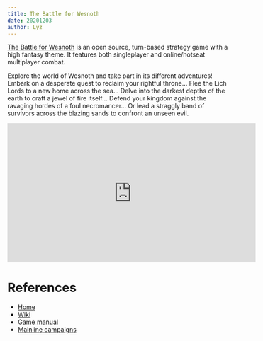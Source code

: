 ```yaml
---
title: The Battle for Wesnoth
date: 20201203
author: Lyz
---
```


[The Battle for Wesnoth](https://www.wesnoth.org/) is an open source, turn-based
strategy game with a high fantasy theme. It features both singleplayer and
online/hotseat multiplayer combat.

Explore the world of Wesnoth and take part in its different adventures! Embark on
a desperate quest to reclaim your rightful throne… Flee the Lich Lords to a new
home across the sea… Delve into the darkest depths of the earth to craft a jewel
of fire itself… Defend your kingdom against the ravaging hordes of a foul
necromancer… Or lead a straggly band of survivors across the blazing sands to
confront an unseen evil.

<iframe width="560" height="315" src="https://www.youtube.com/watch?v=xDDKImYOIvA" frameborder="0" allow="accelerometer; autoplay; encrypted-media; gyroscope; picture-in-picture" allowfullscreen></iframe>

# References

* [Home](https://www.wesnoth.org/)
* [Wiki](https://wiki.wesnoth.org/StartingPoints)
* [Game manual](https://www.wesnoth.org/manual/stable/manual.en_GB.html)
* [Mainline campaigns](https://wiki.wesnoth.org/Mainline_Campaigns)
